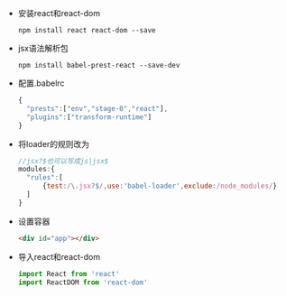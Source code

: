 - 安装react和react-dom

  ```npm
  npm install react react-dom --save
  ```

- jsx语法解析包

  ```npm
  npm install babel-prest-react --save-dev
  ```

- 配置.babelrc

  ```javascript
  {
  	"prests":["env","stage-0","react"],
  	"plugins":["transform-runtime"]
  }
  ```

- 将loader的规则改为

  ```javascript
  //jsx?$也可以写成js|jsx$
  modules:{
  	"rules":[
  		{test:/\.jsx?$/,use:'babel-loader',exclude:/node_modules/}
  	]
  }
  ```

- 设置容器

  ```html
  <div id="app"></div>
  ```

- 导入react和react-dom

  ```javascript
  import React from 'react'
  import ReactDOM from 'react-dom'
  ```

  